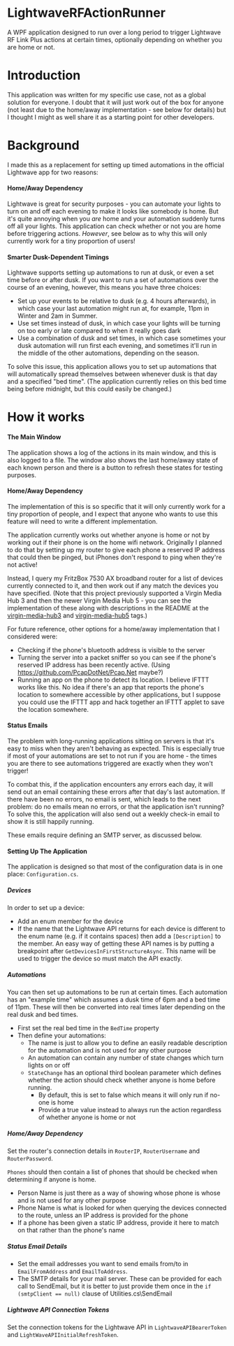 # LightwaveRFActionRunner
A WPF application designed to run over a long period to trigger Lightwave RF Link Plus actions at certain times, optionally depending on whether you are home or not.

# Introduction

This application was written for my specific use case, not as a global solution for everyone. I doubt that it will just work out of the box for anyone (not least due to the home/away implementation - see below for details) but I thought I might as well share it as a starting point for other developers.

# Background

I made this as a replacement for setting up timed automations in the official Lightwave app for two reasons:

#### Home/Away Dependency

Lightwave is great for security purposes - you can automate your lights to turn on and off each evening to make it looks like somebody is home. But it's quite annoying when you _are_ home and your automation suddenly turns off all your lights. This application can check whether or not you are home before triggering actions. *However*, see below as to why this will only currently work for a tiny proportion of users!

#### Smarter Dusk-Dependent Timings

Lightwave supports setting up automations to run at dusk, or even a set time before or after dusk. If you want to run a set of automations over the course of an evening, however, this means you have three choices:
* Set up your events to be relative to dusk (e.g. 4 hours afterwards), in which case your last automation might run at, for example, 11pm in Winter and 2am in Summer.
* Use set times instead of dusk, in which case your lights will be turning on too early or late compared to when it really goes dark
* Use a combination of dusk and set times, in which case sometimes your dusk automation will run first each evening, and sometimes it'll run in the middle of the other automations, depending on the season.

To solve this issue, this application allows you to set up automations that will automatically spread themselves between whenever dusk is that day and a specified "bed time". (The application currently relies on this bed time being before midnight, but this could easily be changed.)

# How it works

#### The Main Window

The application shows a log of the actions in its main window, and this is also logged to a file. The window also shows the last home/away state of each known person and there is a button to refresh these states for testing purposes.

#### Home/Away Dependency

The implementation of this is so specific that it will only currently work for a tiny proportion of people, and I expect that anyone who wants to use this feature will need to write a different implementation.

The application currently works out whether anyone is home or not by working out if their phone is on the home wifi network. Originally I planned to do that by setting up my router to give each phone a reserved IP address that could then be pinged, but iPhones don't respond to ping when they're not active!

Instead, I query my FritzBox 7530 AX broadband router for a list of devices currently connected to it, and then work out if any match the devices you have specified. (Note that this project previously supported a Virgin Media Hub 3 and then the newer Virgin Media Hub 5 - you can see the implementation of these along with descriptions in the README at the [virgin-media-hub3](https://github.com/dot3dash4dot/LightwaveRFActionRunner/tree/virgin-media-hub3) and [virgin-media-hub5](https://github.com/dot3dash4dot/LightwaveRFActionRunner/tree/virgin-media-hub5) tags.)

For future reference, other options for a home/away implementation that I considered were:
* Checking if the phone's bluetooth address is visible to the server
* Turning the server into a packet sniffer so you can see if the phone's reserved IP address has been recently active. (Using https://github.com/PcapDotNet/Pcap.Net maybe?)
* Running an app on the phone to detect its location. I believe IFTTT works like this. No idea if there's an app that reports the phone's location to somewhere accessible by other applications, but I suppose you could use the IFTTT app and hack together an IFTTT applet to save the location somewhere.

#### Status Emails

The problem with long-running applications sitting on servers is that it's easy to miss when they aren't behaving as expected. This is especially true if most of your automations are set to not run if you are home - the times you are there to see automations triggered are exactly when they won't trigger!

To combat this, if the application encounters any errors each day, it will send out an email containing these errors after that day's last automation. If there have been no errors, no email is sent, which leads to the next problem: do no emails mean no errors, or that the application isn't running? To solve this, the application will also send out a weekly check-in email to show it is still happily running.

These emails require defining an SMTP server, as discussed below.

#### Setting Up The Application

The application is designed so that most of the configuration data is in one place: `Configuration.cs`. 

##### Devices

In order to set up a device:

* Add an enum member for the device
* If the name that the Lightwave API returns for each device is different to the enum name (e.g. if it contains spaces) then add a `[Description]` to the member. An easy way of getting these API names is by putting a breakpoint after `GetDevicesInFirstStructureAsync`. This name will be used to trigger the device so must match the API exactly.

##### Automations

You can then set up automations to be run at certain times. Each automation has an "example time" which assumes a dusk time of 6pm and a bed time of 11pm. These will then be converted into real times later depending on the real dusk and bed times.

* First set the real bed time in the `BedTime` property
* Then define your automations:
  * The name is just to allow you to define an easily readable description for the automation and is not used for any other purpose
  * An automation can contain any number of state changes which turn lights on or off
  * `StateChange` has an optional third boolean parameter which defines whether the action should check whether anyone is home before running.
    * By default, this is set to false which means it will only run if no-one is home
    * Provide a true value instead to always run the action regardless of whether anyone is home or not

##### Home/Away Dependency

Set the router's connection details in `RouterIP`, `RouterUsername` and `RouterPassword`.

`Phones` should then contain a list of phones that should be checked when determining if anyone is home.

* Person Name is just there as a way of showing whose phone is whose and is not used for any other purpose
* Phone Name is what is looked for when querying the devices connected to the route, unless an IP address is provided for the phone
* If a phone has been given a static IP address, provide it here to match on that rather than the phone's name

##### Status Email Details

* Set the email addresses you want to send emails from/to in `EmailFromAddress` and `EmailToAddress`.
* The SMTP details for your mail server. These can be provided for each call to SendEmail, but it is better to just provide them once in the `if (smtpClient == null)` clause of Utilities.cs\SendEmail

##### Lightwave API Connection Tokens

Set the connection tokens for the Lightwave API in `LightwaveAPIBearerToken` and `LightWaveAPIInitialRefreshToken`.